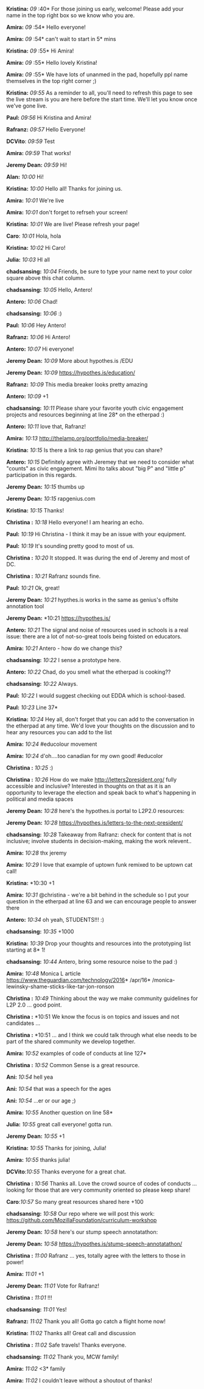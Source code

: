 **Kristina:** *09* :40* For those joining us early, welcome! Please add your name in the top right box so we know who you are.

**Amira:** *09* :54* Hello everyone!

**Amira:** *09* :54* can't wait to start in 5* mins

**Kristina:** *09* :55* Hi Amira!

**Amira:** *09* :55* Hello lovely Kristina!

**Amira:** *09* :55* We have lots of unanmed in the pad, hopefully ppl name themselves in the top right corner ;)

**Kristina:** *09:55* As a reminder to all, you'll need to refresh this page to see the live stream is you are here before the start time. We'll let you know once we've gone live.

**Paul:** *09:56*  Hi Kristina and Amira!

**Rafranz:** *09:57* Hello Everyone!

**DCVito**: *09:59* Test

**Amira:** *09:59* That works!

**Jeremy Dean:** *09:59*  Hi!

**Alan:** *10:00* Hi!

**Kristina:** *10:00* Hello all! Thanks for joining us.

**Amira:** *10:01* We're live

**Amira:** *10:01* don't forget to refrseh your screen!

**Kristina:** *10:01* We are live! Please refresh your page!

**Caro**: *10:01* Hola, hola

**Kristina:** *10:02* Hi Caro!

**Julia:** *10:03* HI all

**chadsansing:** *10:04* Friends, be sure to type your name next to your color square above this chat column.

**chadsansing:** *10:05* Hello, Antero!

**Antero:** *10:06* Chad!

**chadsansing:** *10:06* :)

**Paul:** *10:06* Hey Antero!

**Rafranz:** *10:06* Hi Antero!

**Antero:** *10:07* Hi everyone!

**Jeremy Dean:** *10:09* More about hypothes.is /EDU

**Jeremy Dean:** *10:09*  https://hypothes.is/education/

**Rafranz:** *10:09* This media breaker looks pretty amazing

**Antero:** *10:09* +1

**chadsansing:** *10:11* Please share your favorite youth civic engagement projects and resources beginning at line 28*  on the etherpad :)

**Antero:** *10:11* love that, Rafranz!

**Amira:** *10:13* http://thelamp.org/portfolio/media-breaker/

**Kristina:** *10:15* Is there a link to rap genius that you can share?

**Antero:** *10:15* Definitely agree with Jeremey that we need to consider what "counts" as civic engagement. Mimi Ito talks about "big P" and "little p" participation in this regards.

**Jeremy Dean:** *10:15* thumbs up

**Jeremy Dean:** *10:15* rapgenius.com

**Kristina:** *10:15* Thanks!

**Christina :** *10:18* Hello everyone! I am hearing an echo.

**Paul:** *10:19* Hi Christina - I think it may be an issue with your equipment.

**Paul:** *10:19* It's sounding pretty good to most of us.

**Christina :** *10:20* It stopped. It was during the end of Jeremy and most of DC.

**Christina :** *10:21* Rafranz sounds fine.

**Paul:** *10:21* Ok, great!

**Jeremy Dean:** *10:21* hypthes.is works in the same as genius's offsite annotation tool

**Jeremy Dean:** *10:21 https://hypothes.is/

**Antero:** *10:21* The signal and noise of resources used in schools is a real issue: there are a lot of not-so-great tools being foisted on educators.

**Amira:** *10:21* Antero - how do we change this?

**chadsansing:** *10:22* I sense a prototype here.

**Antero:** *10:22* Chad, do you smell what the etherpad is cooking??

**chadsansing:** *10:22* Always.

**Paul:** *10:22* I would suggest checking out EDDA which is school-based.

**Paul:** *10:23* Line 37* 

**Kristina:** *10:24* Hey all, don't forget that you can add to the conversation in the etherpad at any time. We'd love your thoughts on the discussion and to hear any resources you can add to the list

**Amira:** *10:24* #educolour movement

**Amira:** *10:24* d'oh....too canadian for my own good! #educolor

**Christina :** *10:25* :)

**Christina :** *10:26*  How do we make http://letters2president.org/ fully accessible and inclusive? Interested in thoughts on that as it is an opportunity to leverage the election and speak back to what's happening in political and media spaces

**Jeremy Dean:** *10:28*  here's the hypothes.is portal to L2P2.0 resources:

**Jeremy Dean:** *10:28*  https://hypothes.is/letters-to-the-next-president/

**chadsansing:** *10:28*  Takeaway from Rafranz: check for content that is not inclusive; involve students in decision-making, making the work relevent..

**Amira:** *10:28*  thx jeremy

**Amira:** *10:29*  I love that example of uptown funk remixed to be uptown cat call!

**Kristina:** *10:30 +1

**Amira:** *10:31* @christina - we're a bit behind in the schedule so I put your question in the etherpad at line 63 and we can encourage people to answer there

**Antero:** *10:34* oh yeah, STUDENTS!!! :)

**chadsansing:** *10:35* +1000

**Kristina:** *10:39*  Drop your thoughts and resources into the prototyping list starting at 8* 1!

**chadsansing:** *10:44* Antero, bring some resource noise to the pad :)

**Amira:** *10:48*  Monica L article https://www.theguardian.com/technology/2016* /apr/16* /monica-lewinsky-shame-sticks-like-tar-jon-ronson

**Christina :** *10:49*  Thinking about the way we make community guidelines for L2P 2.0 ... good point.

**Christina :** *10:51 We know the focus is on topics and issues and not candidates ...

**Christina :** *10:51 ... and I think we could talk through what else needs to be part of the shared community we develop together.

**Amira:** *10:52* examples of code of conducts at line 127* 

**Christina :** *10:52* Common Sense is a great resource.

**Ani:** *10:54* hell yea

**Ani:** *10:54* that was a speech for the ages

**Ani:** *10:54* ...er or our age ;)

**Amira:** *10:55* Another question on line 58* 

**Julia:** *10:55* great call everyone! gotta run.

**Jeremy Dean:** *10:55* +1

**Kristina:** *10:55* Thanks for joining, Julia!

**Amira:** *10:55* thanks julia!

**DCVito**:*10:55* Thanks everyone for a great chat.

**Christina :** *10:56*  Thanks all. Love the crowd source of codes of conducts ... looking for those that are very community oriented so please keep share!

**Caro**:*10:57*  So many great resources shared here +100

**chadsansing:** *10:58*  Our repo where we will post this work: https://github.com/MozillaFoundation/curriculum-workshop

**Jeremy Dean:** *10:58*  here's our stump speech annotatathon:

**Jeremy Dean:** *10:58*  https://hypothes.is/stump-speech-annotatathon/

**Christina :** *11:00* Rafranz ... yes, totally agree with the letters to those in power!

**Amira:** *11:01* +1

**Jeremy Dean:** *11:01* Vote for Rafranz!

**Christina :** *11:01* !!!

**chadsansing:** *11:01* Yes!

**Rafranz:** *11:02* Thank you all! Gotta go catch a flight home now!

**Kristina:** *11:02* Thanks all! Great call and discussion

**Christina :** *11:02* Safe travels! Thanks everyone.

**chadsansing:** *11:02* Thank you, MCW family!

**Amira:** *11:02* <3* family

**Amira:** *11:02* I couldn't leave without a shoutout of thanks!